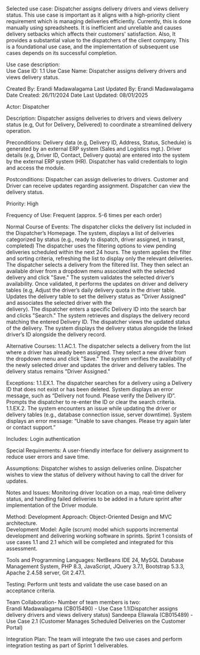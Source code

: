 Selected use case: Dispatcher assigns delivery drivers and views delivery status. This use case is important as it aligns with a high-priority client requirement which is managing deliveries efficiently. Currently, this is done manually using spreadsheets. It is inefficient and unreliable and causes delivery setbacks which affects their customers' satisfaction. Also, It provides a substantial value to the dispatchers of the client company. This is a foundational use case, and the implementation of subsequent use cases depends on its successful completion. 

Use case description:  
Use Case ID: 1.1 
Use Case Name: Dispatcher assigns delivery drivers and views delivery status. 

Created By: Erandi Madawalagama 
Last Updated By: Erandi Madawalagama 
Date Created: 26/11/2024 
Date Last Updated: 08/01/2025  

Actor: Dispatcher 

Description: Dispatcher assigns deliveries to drivers and views delivery status (e.g, Out for Delivery, Delivered) to coordinate a streamlined delivery operation. 

Preconditions: 
Delivery data (e.g, Delivery ID, Address, Status, Schedule) is generated by an external ERP system (Sales and Logistics mgt.). 
Driver details (e.g, Driver ID, Contact, Delivery quota) are entered into the system by the external ERP system (HR). 
Dispatcher has valid credentials to login and access the module. 

Postconditions: 
Dispatcher can assign deliveries to drivers. 
Customer and Driver can receive updates regarding assignment. 
Dispatcher can view the delivery status. 

Priority: High  

Frequency of Use: Frequent (approx. 5-6 times per each order) 

Normal Course of Events: 
The dispatcher clicks the delivery list included in the Dispatcher’s Homepage. 
	The system, displays a list of deliveries categorized by status (e.g., ready to dispatch, driver assigned, in transit, completed) 
The dispatcher uses the filtering options to view pending deliveries scheduled within the next 24 hours. 
	The system applies the filter and sorting criteria, refreshing the list to display only the relevant deliveries. 
The dispatcher selects a delivery from the filtered list. They then select an available driver from a dropdown menu associated with the selected delivery and click "Save." 
	The system validates the selected driver’s availability. Once validated, it performs the updates on driver and delivery tables (e.g,  Adjust the driver’s daily        delivery quota in 	the driver table. Updates the delivery table to set the delivery status as "Driver Assigned" and associates the selected driver with the       
  delivery). 
The dispatcher enters a specific Delivery ID into the search bar and clicks "Search." 
	The system retrieves and displays the delivery record matching the entered Delivery ID. 
The dispatcher views the updated status of the delivery. 
	The system displays the delivery status alongside the linked driver’s ID alongside the delivery record. 

Alternative Courses: 
1.1.AC.1. The dispatcher selects a delivery from the list where a driver has already been assigned. They select a new driver from the dropdown menu and click "Save." 
	The system verifies the availability of the newly selected driver and updates the driver and delivery tables. The delivery status remains "Driver Assigned." 

Exceptions: 
1.1.EX.1. The dispatcher searches for a delivery using a Delivery ID that does not exist or has been deleted. 
	System displays an error message, such as “Delivery not found. Please verify the Delivery ID”. Prompts the dispatcher to re-enter the ID or clear the search 
  criteria. 
1.1.EX.2. The system encounters an issue while updating the driver or delivery tables (e.g., database connection issue, server downtime). 
	System displays an error message: “Unable to save changes. Please try again later or contact support.” 

Includes: Login authentication 

Special Requirements:
A user-friendly interface for delivery assignment to reduce user errors and save time. 

Assumptions: 
Dispatcher wishes to assign deliveries online. 
Dispatcher wishes to view the status of delivery without having to call the driver for updates. 

Notes and Issues: 
Monitoring driver location on a map, real-time delivery status, and handling failed deliveries to be added in a future sprint after implementation of the Driver module. 

Method: 
Development Approach: Object-Oriented Design and MVC architecture.  
Development Model: Agile (scrum) model which supports incremental development and delivering working software in sprints. Sprint 1 consists of use cases 1.1 and 2.1 which will be completed and integrated for this assessment.  

Tools and Programming Languages: NetBeans IDE 24, MySQL Database Management System, PHP 8.3, JavaScript, JQuery 3.7.1, Bootstrap 5.3.3, Apache 2.4.58 server, Git 2.47.1.  

Testing: Perform unit tests and validate the use case based on an acceptance criteria.  

Team Collaboration- Number of team members is two:  
Erandi Madawalagama (CB015490) - Use Case 1.1(Dispatcher assigns delivery drivers and views delivery status) 
Sandeepa Ellawala (CB015489) - Use Case 2.1 (Customer Manages Scheduled Deliveries on the Customer Portal) 

Integration Plan: The team will integrate the two use cases and perform integration testing as part of Sprint 1 deliverables. 

